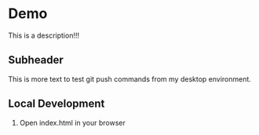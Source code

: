 # Demo

This is a description!!!

## Subheader

This is more text to test git push commands from my desktop environment.

## Local Development

1. Open index.html in your browser
